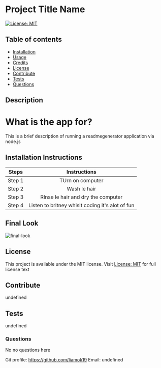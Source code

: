 
# Project Title Name 
[![License: MIT](https://img.shields.io/apm/l/vim-mode?color=orange&style=for-the-badge.svg)](https://opensource.org/licenses/MIT)

## Table of contents
- [Installation](#installation)
- [Usage](#usage)
- [Credits](#credits)
- [License](#license)
- [Contribute](#Contribute)
- [Tests](#Tests)
- [Questions](#Questions)

## Description
# What is the app for?
This is a brief description of running a readmegenerator application via node.js

## Installation Instructions
| Steps | Instructions | 
| ------------- |:-------------:| 
| Step 1 | TUrn on computer  |
| Step 2 | Wash le hair  |
| Step 3 | RInse le hair and dry the computer  |
| Step 4 | Listen to britney whislt coding it's alot of fun  |

## Final Look
<img src='assets/images/final_look.gif' alt="final-look" >

## License
This project is available under the MIT license. Visit [License: MIT](https://opensource.org/licenses/MIT) for full license text

## Contribute
undefined

## Tests
undefined

### Questions
No no questions here 

Git profile: https://github.com/liamok19
Email: undefined
